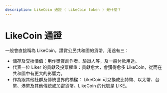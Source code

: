 ```yaml
---
description: LikeCoin 通證 ( LikeCoin token ) 是什麼？
---
```


# LikeCoin 通證

一般會直接稱為 LikeCoin，讚賞公民共和國的貨幣，用途有三：

* 儲存及交換價值：用作奬賞創作者、驗證人等，及一般付款用途。
* 代表一位 Liker 的貢獻及投票權重：貢獻愈大，會獲得愈多 LikeCoin，從而在共和國中有更大的影響力。
* 作為跟其他社群及傳統世界的橋樑： LikeCoin 可兌換成比特幣、以太幣、台幣、港幣及其他傳統或加密貨幣。LikeCoin 的代號是 LIKE。



